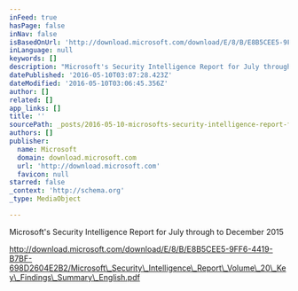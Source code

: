 ```yaml
---
inFeed: true
hasPage: false
inNav: false
isBasedOnUrl: 'http://download.microsoft.com/download/E/8/B/E8B5CEE5-9FF6-4419-B7BF-698D2604E2B2/Microsoft_Security_Intelligence_Report_Volume_20_English.pdf'
inLanguage: null
keywords: []
description: "Microsoft's Security Intelligence Report for July through to December 2015"
datePublished: '2016-05-10T03:07:28.423Z'
dateModified: '2016-05-10T03:06:45.356Z'
author: []
related: []
app_links: []
title: ''
sourcePath: _posts/2016-05-10-microsofts-security-intelligence-report-for-july-through-to.md
authors: []
publisher:
  name: Microsoft
  domain: download.microsoft.com
  url: 'http://download.microsoft.com'
  favicon: null
starred: false
_context: 'http://schema.org'
_type: MediaObject

---
```

Microsoft's Security Intelligence Report for July through to December 2015

http://download.microsoft.com/download/E/8/B/E8B5CEE5-9FF6-4419-B7BF-698D2604E2B2/Microsoft\_Security\_Intelligence\_Report\_Volume\_20\_Key\_Findings\_Summary\_English.pdf